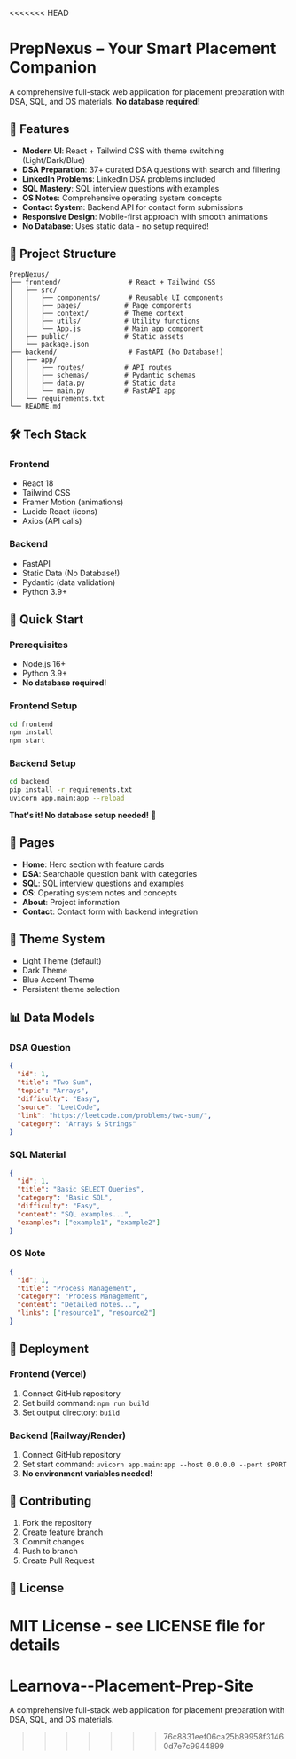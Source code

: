 <<<<<<< HEAD
# PrepNexus – Your Smart Placement Companion

A comprehensive full-stack web application for placement preparation with DSA, SQL, and OS materials. **No database required!**

## 🚀 Features

- **Modern UI**: React + Tailwind CSS with theme switching (Light/Dark/Blue)
- **DSA Preparation**: 37+ curated DSA questions with search and filtering
- **LinkedIn Problems**: LinkedIn DSA problems included
- **SQL Mastery**: SQL interview questions with examples
- **OS Notes**: Comprehensive operating system concepts
- **Contact System**: Backend API for contact form submissions
- **Responsive Design**: Mobile-first approach with smooth animations
- **No Database**: Uses static data - no setup required!

## 📁 Project Structure

```
PrepNexus/
├── frontend/                 # React + Tailwind CSS
│   ├── src/
│   │   ├── components/       # Reusable UI components
│   │   ├── pages/           # Page components
│   │   ├── context/         # Theme context
│   │   ├── utils/           # Utility functions
│   │   └── App.js           # Main app component
│   ├── public/              # Static assets
│   └── package.json
├── backend/                  # FastAPI (No Database!)
│   ├── app/
│   │   ├── routes/          # API routes
│   │   ├── schemas/         # Pydantic schemas
│   │   ├── data.py          # Static data
│   │   └── main.py          # FastAPI app
│   └── requirements.txt
└── README.md
```

## 🛠️ Tech Stack

### Frontend
- React 18
- Tailwind CSS
- Framer Motion (animations)
- Lucide React (icons)
- Axios (API calls)

### Backend
- FastAPI
- Static Data (No Database!)
- Pydantic (data validation)
- Python 3.9+

## 🚀 Quick Start

### Prerequisites
- Node.js 16+
- Python 3.9+
- **No database required!**

### Frontend Setup
```bash
cd frontend
npm install
npm start
```

### Backend Setup
```bash
cd backend
pip install -r requirements.txt
uvicorn app.main:app --reload
```

**That's it! No database setup needed!** 🎉

## 📱 Pages

- **Home**: Hero section with feature cards
- **DSA**: Searchable question bank with categories
- **SQL**: SQL interview questions and examples
- **OS**: Operating system notes and concepts
- **About**: Project information
- **Contact**: Contact form with backend integration

## 🎨 Theme System

- Light Theme (default)
- Dark Theme
- Blue Accent Theme
- Persistent theme selection

## 📊 Data Models

### DSA Question
```json
{
  "id": 1,
  "title": "Two Sum",
  "topic": "Arrays",
  "difficulty": "Easy",
  "source": "LeetCode",
  "link": "https://leetcode.com/problems/two-sum/",
  "category": "Arrays & Strings"
}
```

### SQL Material
```json
{
  "id": 1,
  "title": "Basic SELECT Queries",
  "category": "Basic SQL",
  "difficulty": "Easy",
  "content": "SQL examples...",
  "examples": ["example1", "example2"]
}
```

### OS Note
```json
{
  "id": 1,
  "title": "Process Management",
  "category": "Process Management",
  "content": "Detailed notes...",
  "links": ["resource1", "resource2"]
}
```

## 🚀 Deployment

### Frontend (Vercel)
1. Connect GitHub repository
2. Set build command: `npm run build`
3. Set output directory: `build`

### Backend (Railway/Render)
1. Connect GitHub repository
2. Set start command: `uvicorn app.main:app --host 0.0.0.0 --port $PORT`
3. **No environment variables needed!**

## 🤝 Contributing

1. Fork the repository
2. Create feature branch
3. Commit changes
4. Push to branch
5. Create Pull Request

## 📄 License

MIT License - see LICENSE file for details
=======
# Learnova--Placement-Prep-Site
A comprehensive full-stack web application for placement preparation with DSA, SQL, and OS materials.
>>>>>>> 76c8831eef06ca25b89958f31460d7e7c9944899
